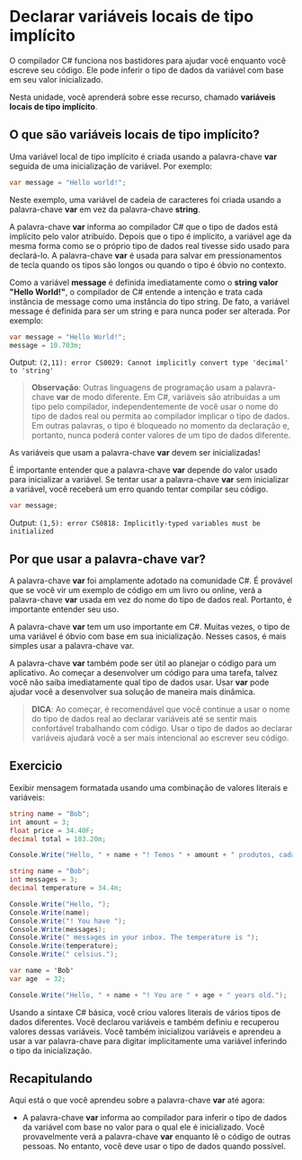 # Declarar variáveis locais de tipo implícito

O compilador C# funciona nos bastidores para ajudar você enquanto você escreve seu código. Ele pode inferir o tipo de dados da variável com base em seu valor inicializado.

Nesta unidade, você aprenderá sobre esse recurso, chamado **variáveis locais de tipo implícito**.

## O que são variáveis locais de tipo implícito?

Uma variável local de tipo implícito é criada usando a palavra-chave **var** seguida de uma inicialização de variável. Por exemplo:

```csharp
var message = "Hello world!";
```

Neste exemplo, uma variável de cadeia de caracteres foi criada usando a palavra-chave **var** em vez da palavra-chave **string**.

A palavra-chave **var** informa ao compilador C# que o tipo de dados está implícito pelo valor atribuído. Depois que o tipo é implícito, a variável age da mesma forma como se o próprio tipo de dados real tivesse sido usado para declará-lo. A palavra-chave **var** é usada para salvar em pressionamentos de tecla quando os tipos são longos ou quando o tipo é óbvio no contexto.

Como a variável **message** é definida imediatamente como o **string valor "Hello World!"**, o compilador de C# entende a intenção e trata cada instância de message como uma instância do tipo string. De fato, a variável message é definida para ser um string e para nunca poder ser alterada. Por exemplo:

```csharp
var message = "Hello World!";
message = 10.703m;
```

Output: `(2,11): error CS0029: Cannot implicitly convert type 'decimal' to 'string'`

> **Observação**: Outras linguagens de programação usam a palavra-chave **var** de modo diferente.
> Em C#, variáveis são atribuídas a um tipo pelo compilador, independentemente de você usar o nome do tipo de dados real ou permita ao compilador implicar o tipo de dados. Em outras palavras, o tipo é bloqueado no momento da declaração e, portanto, nunca poderá conter valores de um tipo de dados diferente.

As variáveis que usam a palavra-chave **var** devem ser inicializadas!

É importante entender que a palavra-chave **var** depende do valor usado para inicializar a variável.
Se tentar usar a palavra-chave **var** sem inicializar a variável, você receberá um erro quando tentar compilar seu código.

```csharp
var message;
```

Output: `(1,5): error CS0818: Implicitly-typed variables must be initialized`

## Por que usar a palavra-chave var?

A palavra-chave **var** foi amplamente adotado na comunidade C#.
É provável que se você vir um exemplo de código em um livro ou online, verá a palavra-chave **var** usada em vez do nome do tipo de dados real. Portanto, é importante entender seu uso.

A palavra-chave **var** tem um uso importante em C#.
Muitas vezes, o tipo de uma variável é óbvio com base em sua inicialização. Nesses casos, é mais simples usar a palavra-chave var.

A palavra-chave **var** também pode ser útil ao planejar o código para um aplicativo. Ao começar a desenvolver um código para uma tarefa, talvez você não saiba imediatamente qual tipo de dados usar. Usar **var** pode ajudar você a desenvolver sua solução de maneira mais dinâmica.

> **DICA**: Ao começar, é recomendável que você continue a usar o nome do tipo de dados real ao declarar variáveis até se sentir mais confortável trabalhando com código.
> Usar o tipo de dados ao declarar variáveis ajudará você a ser mais intencional ao escrever seu código.

## Exercicio

Eexibir mensagem formatada usando uma combinação de valores literais e variáveis:

```csharp
string name = "Bob";
int amount = 3;
float price = 34.40F;
decimal total = 103.20m;

Console.Write("Hello, " + name + "! Temos " + amount + " produtos, cada um custa R$ " + price + ", totalizando R$ " + total);
```

```csharp
string name = "Bob";
int messages = 3;
decimal temperature = 34.4m;

Console.Write("Hello, ");
Console.Write(name);
Console.Write("! You have ");
Console.Write(messages);
Console.Write(" messages in your inbox. The temperature is ");
Console.Write(temperature);
Console.Write(" celsius.");
```

```csharp
var name = 'Bob'
var age  = 32;

Console.Write("Hello, " + name + "! You are " + age + " years old.");
```

Usando a sintaxe C# básica, você criou valores literais de vários tipos de dados diferentes. Você declarou variáveis e também definiu e recuperou valores dessas variáveis. Você também inicializou variáveis e aprendeu a usar a var palavra-chave para digitar implicitamente uma variável inferindo o tipo da inicialização.

## Recapitulando

Aqui está o que você aprendeu sobre a palavra-chave **var** até agora:

- A palavra-chave **var** informa ao compilador para inferir o tipo de dados da variável com base no valor para o qual ele é inicializado.
Você provavelmente verá a palavra-chave **var** enquanto lê o código de outras pessoas. No entanto, você deve usar o tipo de dados quando possível.
